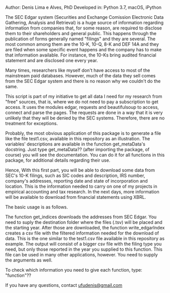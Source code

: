 Author: Denis Lima e Alves, PhD
Developed in: Python 3.7, macOS, iPython

The SEC Edgar system (Securities and Exchange Comission Electronic Data Gathering, Analysis and Retrieval)
is a huge source of information regarding information from companies that, for some reason, are required to 
disclose them to their shareholders and general public. This happens through the publication of forms
generally named "filings" and they are several. The most common among them are the 10-K, 10-Q, 8-K and 
DEF 14A and they are filed when some specific event happens and the company has to make that information 
available. For instance, the 10-Ks bring audited financial statement and are disclosed one every year.

Many times, researchers like myself don't have access to most of the mainstream paid databases. However,
much of the data they sell comes from the SEC Edgar system and there is no reason why we couldn't do the
same.

This script is part of my initiative to get all data I need for my research from "free" sources, that is,
where we do not need to pay a subscription to get access. It uses the modules edgar, requests and 
beautifulsoup to access, connect and parse the pages. The requests are done in a way that it is very 
unlikely that they will be denied by the SEC systems. Therefore, there are no treatment for exceptions.

Probably, the most obvious application of this package is to generate a file like the file test1.csv,
available in this repository as an illustration. The variables' descriptions are available in the function
get_metaData's docstring. Just type get_metaData?? (after importing the package, of course) you will see
the documentation. You can do it for all functions in this package, for additional details regarding their
use.

Hence, With this first part, you will be able to download some data from SEC's 10-K filings, such as SIC 
codes and description, IRS number, company's addresses, reporting date and state of incorporation and 
location. This is the information needed to carry on one of my projects in empirical accounting and tax 
research. In the next days, more information will be available to download from financial statements 
using XBRL.

The basic usage is as follows.

The function get_indices downloads the addresses from SEC Edgar. You need to suply the destination folder
where the files (.tsv) will be placed and the starting year. After those are downloaded, the function
write_edgarIndex creates a csv file with the filtered information needed for the download of data. This is
the one similar to the test1.csv file available in this repository as example. The output will consist of a 
bigger csv file with the filing type you need, but only those reported in the year you supplied to this 
function. This file can be used in many other applications, however. You need to supply the arguments as well.

To check which information you need to give each function, type: "function"??

If you have any questions, contact ufudenis@gmail.com
